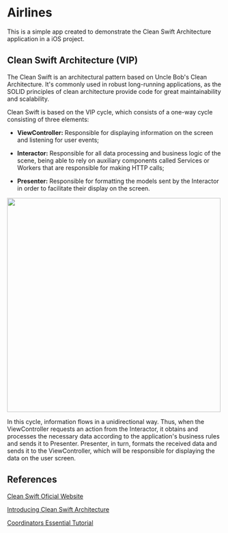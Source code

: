 # Airlines

This is a simple app created to demonstrate the Clean Swift Architecture application in a iOS project. 


## Clean Swift Architecture (VIP)

The Clean Swift is an architectural pattern based on Uncle Bob's Clean Architecture. It's commonly used in robust long-running applications, as the SOLID principles of clean architecture provide code for great maintainability and scalability.

Clean Swift is based on the VIP cycle, which consists of a one-way cycle consisting of three elements:

* **ViewController:** Responsible for displaying information on the screen and listening for user events;

* **Interactor:** Responsible for all data processing and business logic of the scene, being able to rely on auxiliary components called Services or Workers that are responsible for making HTTP calls;

* **Presenter:** Responsible for formatting the models sent by the Interactor in order to facilitate their display on the screen.

<img src="https://user-images.githubusercontent.com/52149023/185693201-09717453-0f19-4d45-a18f-1793fad8482e.png" width=500 />

In this cycle, information flows in a unidirectional way. Thus, when the ViewController requests an action from the Interactor, it obtains and processes the necessary data according to the application's business rules and sends it to Presenter. Presenter, in turn, formats the received data and sends it to the ViewController, which will be responsible for displaying the data on the user screen.


## References

[Clean Swift Oficial Website](https://clean-swift.com/)

[Introducing Clean Swift Architecture](https://medium.com/hackernoon/introducing-clean-swift-architecture-vip-770a639ad7bf)

[Coordinators Essential Tutorial](https://medium.com/blacklane-engineering/coordinators-essential-tutorial-part-i-376c836e9ba7)
